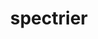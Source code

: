 ---
id: 897
title: spectrier
types: [ghost]
image: https://raw.githubusercontent.com/PokeAPI/sprites/master/sprites/pokemon/897.png
---